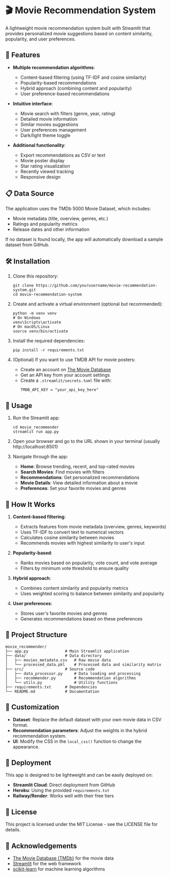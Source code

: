 # 🎬 Movie Recommendation System

A lightweight movie recommendation system built with Streamlit that provides personalized movie suggestions based on content similarity, popularity, and user preferences.

## 🚀 Features

- **Multiple recommendation algorithms**:
  - Content-based filtering (using TF-IDF and cosine similarity)
  - Popularity-based recommendations
  - Hybrid approach (combining content and popularity)
  - User preference-based recommendations

- **Intuitive interface**:
  - Movie search with filters (genre, year, rating)
  - Detailed movie information
  - Similar movies suggestions
  - User preferences management
  - Dark/light theme toggle

- **Additional functionality**:
  - Export recommendations as CSV or text
  - Movie poster display
  - Star rating visualization
  - Recently viewed tracking
  - Responsive design

## 📋 Data Source

The application uses the TMDb 5000 Movie Dataset, which includes:
- Movie metadata (title, overview, genres, etc.)
- Ratings and popularity metrics
- Release dates and other information

If no dataset is found locally, the app will automatically download a sample dataset from GitHub.

## 🛠️ Installation

1. Clone this repository:
   ```
   git clone https://github.com/yourusername/movie-recommendation-system.git
   cd movie-recommendation-system
   ```

2. Create and activate a virtual environment (optional but recommended):
   ```
   python -m venv venv
   # On Windows
   venv\Scripts\activate
   # On macOS/Linux
   source venv/bin/activate
   ```

3. Install the required dependencies:
   ```
   pip install -r requirements.txt
   ```

4. (Optional) If you want to use TMDB API for movie posters:
   - Create an account on [The Movie Database](https://www.themoviedb.org/)
   - Get an API key from your account settings
   - Create a `.streamlit/secrets.toml` file with:
     ```
     TMDB_API_KEY = "your_api_key_here"
     ```

## 🚀 Usage

1. Run the Streamlit app:
   ```
   cd movie_recommender
   streamlit run app.py
   ```

2. Open your browser and go to the URL shown in your terminal (usually http://localhost:8501)

3. Navigate through the app:
   - **Home**: Browse trending, recent, and top-rated movies
   - **Search Movies**: Find movies with filters
   - **Recommendations**: Get personalized recommendations
   - **Movie Details**: View detailed information about a movie
   - **Preferences**: Set your favorite movies and genres

## 🧩 How It Works

1. **Content-based filtering**:
   - Extracts features from movie metadata (overview, genres, keywords)
   - Uses TF-IDF to convert text to numerical vectors
   - Calculates cosine similarity between movies
   - Recommends movies with highest similarity to user's input

2. **Popularity-based**:
   - Ranks movies based on popularity, vote count, and vote average
   - Filters by minimum vote threshold to ensure quality

3. **Hybrid approach**:
   - Combines content similarity and popularity metrics
   - Uses weighted scoring to balance between similarity and popularity

4. **User preferences**:
   - Stores user's favorite movies and genres
   - Generates recommendations based on these preferences

## 📁 Project Structure

```
movie_recommender/
├── app.py                # Main Streamlit application
├── data/                 # Data directory
│   ├── movies_metadata.csv   # Raw movie data
│   └── processed_data.pkl    # Processed data and similarity matrix
├── src/                  # Source code
│   ├── data_processor.py     # Data loading and processing
│   ├── recommender.py        # Recommendation algorithms
│   └── utils.py              # Utility functions
├── requirements.txt      # Dependencies
└── README.md             # Documentation
```

## 🔧 Customization

- **Dataset**: Replace the default dataset with your own movie data in CSV format.
- **Recommendation parameters**: Adjust the weights in the hybrid recommendation system.
- **UI**: Modify the CSS in the `local_css()` function to change the appearance.

## 📱 Deployment

This app is designed to be lightweight and can be easily deployed on:

- **Streamlit Cloud**: Direct deployment from GitHub
- **Heroku**: Using the provided `requirements.txt`
- **Railway/Render**: Works well with their free tiers

## 📜 License

This project is licensed under the MIT License - see the LICENSE file for details.

## 🙏 Acknowledgements

- [The Movie Database (TMDb)](https://www.themoviedb.org/) for the movie data
- [Streamlit](https://streamlit.io/) for the web framework
- [scikit-learn](https://scikit-learn.org/) for machine learning algorithms 